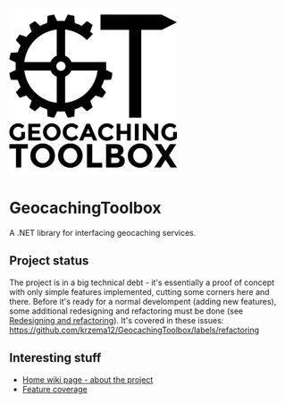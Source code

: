 <img src="https://raw.githubusercontent.com/krzema12/GeocachingToolbox/master/Working/Logo/Logo-V2.png" height="300">

# GeocachingToolbox
A .NET library for interfacing geocaching services.

## Project status

The project is in a big technical debt - it's essentially a proof of concept with only simple features implemented, cutting some corners here and there. Before it's ready for a normal develompent (adding new features), some additional redesigning and refactoring must be done (see [Redesigning and refactoring](https://github.com/krzema12/GeocachingToolbox/wiki/Redesigning-and-refactoring)). It's covered in these issues: https://github.com/krzema12/GeocachingToolbox/labels/refactoring

## Interesting stuff
- [Home wiki page - about the project](https://github.com/krzema12/GeocachingToolbox/wiki)
- [Feature coverage](https://github.com/krzema12/GeocachingToolbox/wiki/Feature-coverage)
